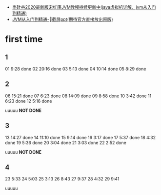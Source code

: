 
- [尚硅谷2020最新版宋红康JVM教程持续更新中(java虚拟机详解，jvm从入门到精通)](https://www.bilibili.com/video/BV1PJ411n7xZ)
- [JVM从入门到精通-截屏ppt(期待官方直接放出原版)](https://www.yuque.com/mo_ming/gl7b70/wmih89)

# first time

## 1
01 9:28 done
02 20:16 done
03 5:13 done
04 10:14 done
05 8:29 done

## 2
06 15:21 done
07 6:23 done
08 14:09 done
09 8:58 done
10 3:42 done
11 6:23 done
12 5:16 done

uuuuu __NOT DONE__

## 3
13 14:27 done
14 11:10 done
15 9:14 done
16 3:17 done
17 5:37 done
18 4:32 done
19 5:36 done
20 3:04 done
21 3:03 done
22 2:52 done

uuuuu __NOT DONE__

## 4
23 5:33
24 5:03
25 3:13
26 8:43
27 9:37
28 4:32
29 9:41

uuuuu
